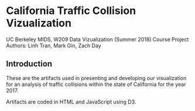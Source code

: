 # California Traffic Collision Vizualization
UC Berkeley MIDS, W209 Data Vizualization (Summer 2018) Course Project
Authors: Linh Tran, Mark Gin, Zach Day

## Introduction

These are the artifacts used in presenting and developing our visualization for an analysis of traffic collisions within the state of California for the year 2017.

Artifacts are coded in HTML and JavaScript using D3.
